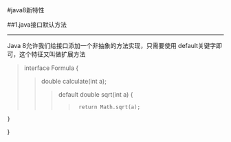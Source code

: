 #java8新特性

##1.java接口默认方法
***
Java 8允许我们给接口添加一个非抽象的方法实现，只需要使用 default关键字即可，这个特征又叫做扩展方法<br>

>interface Formula {
>>double calculate(int a);
>>>default double sqrt(int a) {
>>>>      return Math.sqrt(a);
    }
}

